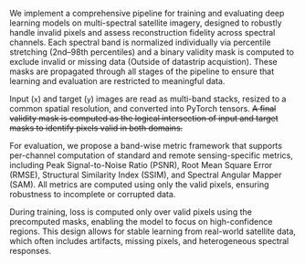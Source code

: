




We implement a comprehensive pipeline for training and evaluating deep learning models on multi-spectral satellite imagery, designed to robustly handle invalid pixels and assess reconstruction fidelity across spectral channels. Each spectral band is normalized individually via percentile stretching (2nd–98th percentiles) and a binary validity mask is computed to exclude invalid or missing data (Outside of datastrip acquistion). These masks are propagated through all stages of the pipeline to ensure that learning and evaluation are restricted to meaningful data.

Input (`x`) and target (`y`) images are read as multi-band stacks, resized to a common spatial resolution, and converted into PyTorch tensors. ~~A final validity mask is computed as the logical intersection of input and target masks to identify pixels valid in both domains.~~

For evaluation, we propose a band-wise metric framework that supports per-channel computation of standard and remote sensing-specific metrics, including Peak Signal-to-Noise Ratio (PSNR), Root Mean Square Error (RMSE), Structural Similarity Index (SSIM), and Spectral Angular Mapper (SAM). All metrics are computed using only the valid pixels, ensuring robustness to incomplete or corrupted data.

During training, loss is computed only over valid pixels using the precomputed masks, enabling the model to focus on high-confidence regions. This design allows for stable learning from real-world satellite data, which often includes artifacts, missing pixels, and heterogeneous spectral responses.